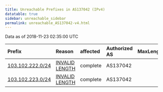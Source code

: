 ```yaml
---
title: Unreachable Prefixes in AS137042 (IPv4)
datatable: true
sidebar: unreachable_sidebar
permalink: unreachable_AS137042-v4.html
---
```


Data as of 2018-11-23 02:35:00 UTC


<div class="datatable-begin"></div>

| Prefix                                                     | Reason                                                                                                      | affected   | Authorized AS   |   MaxLength | Anchor                                       |   unreachable /24s |
|:-----------------------------------------------------------|:------------------------------------------------------------------------------------------------------------|:-----------|:----------------|------------:|:---------------------------------------------|-------------------:|
| [103.102.222.0/24](https://stat.ripe.net/103.102.222.0/24) | [INVALID LENGTH](https://rpki-validator.ripe.net/announcement-preview?asn=AS137042&prefix=103.102.222.0/24) | complete   | AS137042        |          23 | [APNIC](unreachable_APNIC_RPKI_Root-v4.html) |                  1 |
| [103.102.223.0/24](https://stat.ripe.net/103.102.223.0/24) | [INVALID LENGTH](https://rpki-validator.ripe.net/announcement-preview?asn=AS137042&prefix=103.102.223.0/24) | complete   | AS137042        |          23 | [APNIC](unreachable_APNIC_RPKI_Root-v4.html) |                  1 |

<div class="datatable-end"></div>
